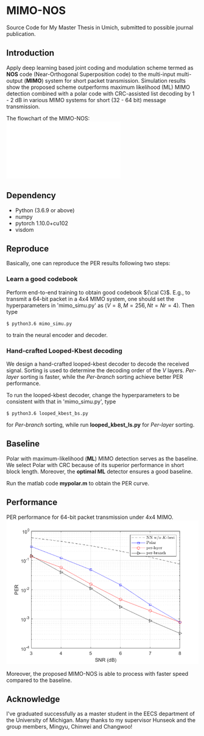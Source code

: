 # MIMO-NOS
Source Code for My Master Thesis in Umich, submitted to possible journal publication.

## Introduction
Apply deep learning based joint coding and modulation scheme termed as **NOS** code (Near-Orthogonal Superposition code) to the multi-input multi-output (**MIMO**) system for short packet transmission. Simulation results show the proposed scheme outperforms maximum likelihood (ML) MIMO detection combined with a polar code with CRC-assisted list decoding by 1 - 2 dB in various MIMO systems for short (32 - 64 bit) message transmission. 

The flowchart of the MIMO-NOS:
![avatar](flowchart.pdf)

## Dependency
- Python (3.6.9 or above)
- numpy
- pytorch 1.10.0+cu102
- visdom

## Reproduce
Basically, one can reproduce the PER results following two steps:

### Learn a good codebook

Perform end-to-end training to obtain good codebook ${\cal C}$. E.g., to transmit a 64-bit packet in a 4x4 MIMO system, 
one should set the hyperparameters in 'mimo_simu.py' as $(V=8, M=256, Nt=Nr=4)$. Then type 

    $ python3.6 mimo_simu.py

to train the neural encoder and decoder.

### Hand-crafted Looped-Kbest decoding

We design a hand-crafted looped-kbest decoder to decode the received signal. Sorting is used to determine the decoding order of the $V$ layers.
*Per-layer* sorting is faster, while the *Per-branch* sorting achieve better PER performance.

To run the looped-kbest decoder, change the hyperparameters to be consistent with that in 'mimo_simu.py', type 

    $ python3.6 looped_kbest_bs.py

for *Per-branch* sorting, while run **looped_kbest_ls.py** for *Per-layer* sorting.

## Baseline

Polar with maximum-likelihood (**ML**) MIMO detection serves as the baseline. We select Polar with CRC because of its superior performance 
in short block length. Moreover, the **optimal ML** detector ensures a good baseline.

Run the matlab code **mypolar.m** to obtain the PER curve.


## Performance
PER performance for 64-bit packet transmission under 4x4 MIMO.
![avatar](V8.png)

Moreover, the proposed MIMO-NOS is able to process with faster speed compared to the baseline.

## Acknowledge
I've graduated successfully as a master student in the EECS department of the University of Michigan. Many thanks to my supervisor Hunseok and the group members, Mingyu, Chinwei and Changwoo!
